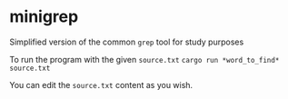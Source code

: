 # minigrep
Simplified version of the common `grep` tool for study purposes

To run the program with the given `source.txt`
`cargo run *word_to_find* source.txt`

You can edit the `source.txt` content as you wish.
